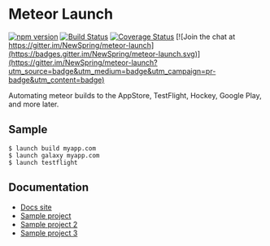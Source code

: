 # Meteor Launch

[![npm version](https://badge.fury.io/js/meteor-launch.svg)](https://badge.fury.io/js/meteor-launch)
[![Build Status](https://travis-ci.org/NewSpring/meteor-launch.svg?branch=master)](https://travis-ci.org/NewSpring/meteor-launch)
[![Coverage Status](https://coveralls.io/repos/github/NewSpring/meteor-launch/badge.svg?branch=tests)](https://coveralls.io/github/NewSpring/meteor-launch?branch=master)
[![Join the chat at https://gitter.im/NewSpring/meteor-launch](https://badges.gitter.im/NewSpring/meteor-launch.svg)](https://gitter.im/NewSpring/meteor-launch?utm_source=badge&utm_medium=badge&utm_campaign=pr-badge&utm_content=badge)

Automating meteor builds to the AppStore, TestFlight, Hockey, Google Play, and more later.

## Sample

```
$ launch build myapp.com
$ launch galaxy myapp.com
$ launch testflight
```

## Documentation

- [Docs site](http://newspring.github.io/meteor-launch/)
- [Sample project](https://github.com/NewSpring/launch-basic-example)
- [Sample project 2](https://github.com/NewSpring/launch-todos-example)
- [Sample project 3](https://github.com/NewSpring/launch-crosswalk-example)
